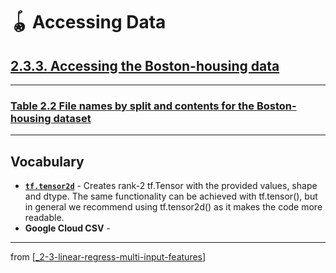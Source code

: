 # 🪀 Accessing Data

## [**2.3.3.** Accessing the Boston-housing data](https://livebook.manning.com/book/deep-learning-with-javascript/chapter-2/192)

---

### [**Table 2.2** File names by split and contents for the Boston-housing dataset](https://livebook.manning.com/book/deep-learning-with-javascript/chapter-2/ch02table02)

---

## **Vocabulary**

- **[`tf.tensor2d`](https://js.tensorflow.org/api/0.6.1/#tensor2d)** - Creates rank-2 tf.Tensor with the provided values, shape and dtype. The same functionality can be achieved with tf.tensor(), but in general we recommend using tf.tensor2d() as it makes the code more readable.
- **Google Cloud CSV** -

---

from [[_2-3-linear-regress-multi-input-features]]

[//begin]: # "Autogenerated link references for markdown compatibility"
[_2-3-linear-regress-multi-input-features]: _2-3-linear-regress-multi-input-features.md "🪀 Linear Regress Multi-Input Features"
[//end]: # "Autogenerated link references"
